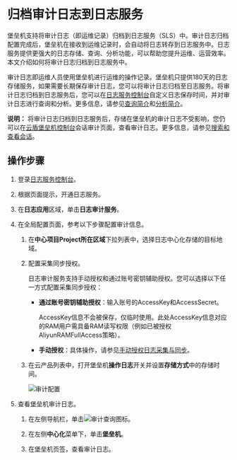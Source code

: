 # 归档审计日志到日志服务

堡垒机支持将审计日志（即运维记录）归档到日志服务（SLS）中。审计日志归档配置完成后，堡垒机在接收到运维记录时，会自动将日志转存到日志服务中。日志服务提供更强大的日志存储、查询、分析功能，可以帮助您提升运维、运营效率。本文介绍如何将审计日志归档到日志服务中。

审计日志即运维人员使用堡垒机进行运维的操作记录。堡垒机只提供180天的日志存储服务，如果需要长期保存审计日志，您可以将审计日志归档至日志服务。将审计日志归档到日志服务后，您可以在[日志服务控制台](https://sls.console.aliyun.com)自定义日志保存时间，并对审计日志进行查询和分析。更多信息，请参见[查询简介](/cn.zh-CN/查询与分析/查询简介.md)和[分析简介](/cn.zh-CN/查询与分析/分析简介.md)。

**说明：** 将审计日志归档到日志服务后，存储在堡垒机的审计日志不受影响，您仍可以在[云盾堡垒机控制台](https://yundun.console.aliyun.com/?p=bastion)会话审计页面，查看审计日志。更多信息，请参见[搜索和查看会话](/cn.zh-CN/用户指南（V3.2版本）/管理员手册/会话审计/搜索和查看会话.md)。

## 操作步骤

1.  登录[日志服务控制台](https://sls.console.aliyun.com)。

2.  根据页面提示，开通日志服务。

3.  在**日志应用**区域，单击**日志审计服务**。

4.  在全局配置页面，参考以下步骤配置审计信息。

    1.  在**中心项目Project所在区域**下拉列表中，选择日志中心化存储的目标地域。

    2.  配置采集同步授权。

        日志审计服务支持手动授权和通过账号密钥辅助授权。您可以选择以下任一方式配置采集同步授权：

        -   **通过账号密钥辅助授权**：输入账号的AccessKey和AccessSecret。

            AccessKey信息不会被保存，仅临时使用。此处AccessKey信息对应的RAM用户需具备RAM读写权限（例如已被授权AliyunRAMFullAccess策略）。

        -   **手动授权**：具体操作，请参见[手动授权日志采集与同步](/cn.zh-CN/应用中心（App）/日志审计服务/手动授权日志采集与同步.md)。
    3.  在云产品列表中，打开堡垒机**操作日志**开关并设置**存储方式**中的存储时间。

        ![审计配置](https://static-aliyun-doc.oss-accelerate.aliyuncs.com/assets/img/zh-CN/9864086061/p186788.png)

5.  查看堡垒机审计日志。

    1.  在左侧导航栏，单击![审计查询](https://static-aliyun-doc.oss-accelerate.aliyuncs.com/assets/img/zh-CN/9864086061/p186709.png)图标。

    2.  在左侧**中心化**菜单下，单击**堡垒机**。

    3.  在堡垒机页签，查看审计日志。


